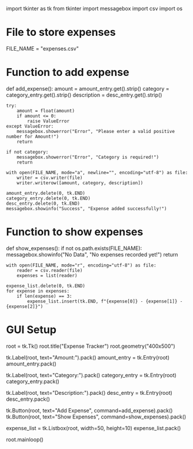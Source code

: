 import tkinter as tk
from tkinter import messagebox
import csv
import os

# File to store expenses
FILE_NAME = "expenses.csv"

# Function to add expense
def add_expense():
    amount = amount_entry.get().strip()
    category = category_entry.get().strip()
    description = desc_entry.get().strip()
    
    try:
        amount = float(amount)
        if amount <= 0:
            raise ValueError
    except ValueError:
        messagebox.showerror("Error", "Please enter a valid positive number for Amount!")
        return
    
    if not category:
        messagebox.showerror("Error", "Category is required!")
        return
    
    with open(FILE_NAME, mode="a", newline="", encoding="utf-8") as file:
        writer = csv.writer(file)
        writer.writerow([amount, category, description])
    
    amount_entry.delete(0, tk.END)
    category_entry.delete(0, tk.END)
    desc_entry.delete(0, tk.END)
    messagebox.showinfo("Success", "Expense added successfully!")

# Function to show expenses
def show_expenses():
    if not os.path.exists(FILE_NAME):
        messagebox.showinfo("No Data", "No expenses recorded yet!")
        return
    
    with open(FILE_NAME, mode="r", encoding="utf-8") as file:
        reader = csv.reader(file)
        expenses = list(reader)
    
    expense_list.delete(0, tk.END)
    for expense in expenses:
        if len(expense) == 3:
            expense_list.insert(tk.END, f"{expense[0]} - {expense[1]} - {expense[2]}")

# GUI Setup
root = tk.Tk()
root.title("Expense Tracker")
root.geometry("400x500")

tk.Label(root, text="Amount:").pack()
amount_entry = tk.Entry(root)
amount_entry.pack()

tk.Label(root, text="Category:").pack()
category_entry = tk.Entry(root)
category_entry.pack()

tk.Label(root, text="Description:").pack()
desc_entry = tk.Entry(root)
desc_entry.pack()

tk.Button(root, text="Add Expense", command=add_expense).pack()
tk.Button(root, text="Show Expenses", command=show_expenses).pack()

expense_list = tk.Listbox(root, width=50, height=10)
expense_list.pack()

root.mainloop()
